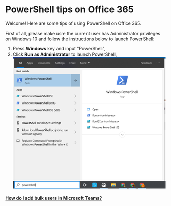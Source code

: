 # PowerShell tips on Office 365
Welcome! Here are some tips of using PowerShell on Office 365.

First of all, please make usre the current user has Administrator privileges on Windows 10 and follow the instructions below to launch PowerShell:
  1. Press **Windows** key and input "PowerShell",
  2. Click **Run as Administrator** to launch PowerShell,
![PowerShell on Windows 10](https://github.com/PeterWxin/powershell/blob/master/Screenshots/PowerShell-01.png "Launch PowerShell")

#### [How do I add bulk users in Microsoft Teams?](https://github.com/PeterWxin/powershell/blob/master/MicrosoftTeams/Readme.md#how-do-i-add-bulk-users-in-microsoft-teams)


